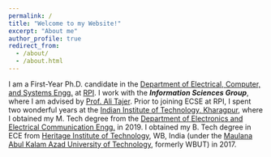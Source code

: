 ```yaml
---
permalink: /
title: "Welcome to my Website!"
excerpt: "About me"
author_profile: true
redirect_from: 
  - /about/
  - /about.html
---
```


I am a First-Year Ph.D. candidate in the [Department of Electrical, Computer, and Systems Engg.](https://www.ecse.rpi.edu/) at [RPI](https://www.rpi.edu/). I work with the ***Information Sciences Group***, where I am advised by [Prof. Ali Tajer](https://www.isg-rpi.com/). Prior to joining ECSE at RPI, I spent two wonderful years at the [Indian Institute of Technology, Kharagpur](http://www.iitkgp.ac.in/), where I obtained my M. Tech degree from the [Department of Electronics and Electrical Communication Engg.](http://www.iitkgp.ac.in/department/EC) in 2019. I obtained my B. Tech degree in ECE from [Heritage Institute of Technology](https://www.heritageit.edu/), WB, India (under the [Maulana Abul Kalam Azad University of Technology](http://makautexam.net/), formerly WBUT) in 2017.


